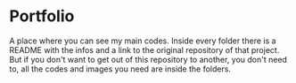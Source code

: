 # Portfolio

A place where you can see my main codes. Inside every folder there is a README with the infos and a link to the original repository of that project. But if you don't want to get out of this repository to another, you don't need to, all the codes and images you need are inside the folders. 
